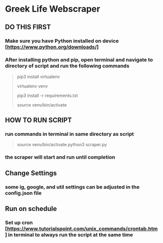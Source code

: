 # Greek Life Webscraper

## DO THIS FIRST
### Make sure you have Python installed on device [https://www.python.org/downloads/]

### After installing python and pip, open terminal and navigate to directory of script and run the following commands


> pip3 install virtualenv
>
> virtualenv venv
>
> pip3 install -r requirements.txt
>
> source venv/bin/activate





## HOW TO RUN SCRIPT
### run commands in terminal in same directory as script


> source venv/bin/activate
> python3 scraper.py


### the scraper will start and run until completion 





## Change Settings
### some ig, google, and util settings can be adjusted in the config.json file

## Run on schedule
### Set up cron [https://www.tutorialspoint.com/unix_commands/crontab.htm] in terminal to always run the script at the same time